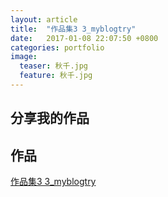```yaml
---
layout: article
title:  "作品集3 3_myblogtry"
date:   2017-01-08 22:07:50 +0800
categories: portfolio
image:
  teaser: 秋千.jpg
  feature: 秋千.jpg
---
```


## 分享我的作品




## 作品

<a href="https://LuJIAYan.github.io/portfolio/3_myblogtry\3_myblogtry.html" target="_blank">作品集3 3_myblogtry</a>
